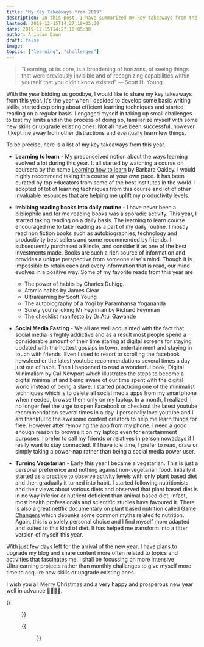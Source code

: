 ```yaml
---
title: "My Key Takeaways from 2019"
description: In this post, I have summarized my key takeaways from the departing year 2019.
lastmod: 2019-12-15T14:27:10+05:30
date: 2019-12-15T14:27:10+05:30
author: Arindam Dawn
draft: false
image:
topics: ["learning", "challenges"]
---
```


> “Learning, at its core, is a broadening of horizons, of seeing things that were previously invisible and of recognizing capabilities within yourself that you didn't know existed”
> ― Scott H. Young

With the year bidding us goodbye, I would like to share my key takeaways from this year. It's the year when I decided to develop some basic writing skills, started exploring about efficient learning techniques and started reading on a regular basis. I engaged myself in taking up small challenges to test my limits and in the process of doing so, familiarize myself with some new skills or upgrade existing ones. Not all have been successful, however it kept me away from other distractions and eventually learn few things.

To be precise, here is a list of my key takeaways from this year.

- **Learning to learn** - My preconceived notion about the ways learning evolved a lot during this year. It all started by watching a course on coursera by the name [Learning how to learn](https://www.coursera.org/learn/learning-how-to-learn) by Barbara Oakley. I would highly recommend taking this course at your own pace. It has been curated by top educators from some of the best institutes in the world. I adopted of lot of learning techniques from this course and lot of other invaluable resources that are helping me uplift my productivity levels.

- **Imbibing reading books into daily routine** - I have never been a bibliophile and for me reading books was a sporadic activity. This year, I started taking reading on a daily basis. The learning to learn course encouraged me to take reading as a part of my daily routine. I mostly read non fiction books such as autobiographies, technology and productivity best sellers and some recommended by friends. I subsequently purchased a Kindle, and consider it as one of the best investments made. Books are such a rich source of information and provides a unique perspective from someone else's mind. Though it is impossible to retain each and every information that is read, our mind evolves in a positive way. Some of my favorite reads from this year are

  - The power of habits by Charles Duhigg.
  - Atomic habits by James Clear
  - Ultralearning by Scott Young
  - The autobiography of a Yogi by Paramhansa Yogananda
  - Surely you're joking Mr Feynman by Richard Feynman
  - The checklist manifesto by Dr Atul Gawande

- **Social Media Fasting** - We all are well acquainted with the fact that social media is highly addictive and as a result most people spend a considerable amount of their time staring at digital screens for staying updated with the hottest gossips in town, entertainment and staying in touch with friends. Even I used to resort to scrolling the facebook newsfeed or the latest youtube recommendations several times a day just out of habit. Then I happened to read a wonderful book, Digital Minimalism by Cal Newport which illustrates the steps to become a digital minimalist and being aware of our time spent with the digital world instead of being a slave. I started practicing one of the minimalist techniques which is to delete all social media apps from my smartphone when needed, browse them only on my laptop. In a month, I realized, I no longer feel the urge to open Facebook or checkout the latest youtube recommendation several times in a day. I personally love youtube and I am thankful to the awesome content creators to help me learn things for free. However after removing the app from my phone, I need a good enough reason to browse it on my laptop even for entertainment purposes. I prefer to call my friends or relatives in person nowadays if I really want to stay connected. If I have idle time, I prefer to read, draw or simply taking a power-nap rather than being a social media power user.

- **Turning Vegetarian** - Early this year I became a vegetarian. This is just a personal preference and nothing against non-vegetarian food. Initially it started as a practice to observe activity levels with only plant based diet and then gradually it turned into habit. I started following nutritionists and their views about various diets and observed that plant based diet is in no way inferior or nutrient deficient than animal based diet. Infact, most health professionals and scientific studies have favoured it. There is also a great netflix documentary on plant based nutrition called [Game Changers](https://www.netflix.com/title/81157840) which debunks some common myths related to nutrition. Again, this is a solely personal choice and I find myself more adapted and suited to this kind of diet. It has helped me transform into a fitter version of myself this year.

With just few days left for the arrival of the new year, I have plans to upgrade my blog and share content more often related to topics and activities that fascinates me. I shall be focussing on more intensive Ultralearning projects rather than monthly challenges to give myself more time to acquire new skills or upgrade existing ones.

I wish you all Merry Christmas and a very happy and prosperous new year well in advance 🎉🥳🎆🎁.

{{<figure src= "https://media.giphy.com/media/g0QET2Iejaa4EQ0eBV/giphy.gif" caption= "New Year Wishes" class="tc">}}

{{<figure src= "https://media.giphy.com/media/6NVOQr1I5H1MA/giphy.gif" caption= "Fact" class="tc">}}
